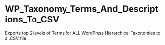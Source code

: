 WP_Taxonomy_Terms_And_Descriptions_To_CSV
==================

Exports top 2 levels of Terms for ALL WordPress Hierarchical Taxonomies to a .CSV file.

